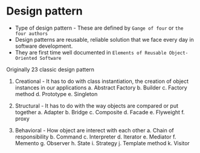 # Design pattern

* Type of design pattern - These are defined by `Gange of four` or `the four authors`
* Design patterns are reusable, reliable solution that we face every day in software development.
* They are first time well documented in `Elements of Reusable Object-Oriented Software`

Originally 23 classic design pattern

1. Creational - It has to do with class instantiation, the creation of object instances in our applications
    a. Abstract Factory
    b. Builder
    c. Factory method
    d. Prototype
    e. Singleton

2. Structural - It has to do with the way objects are compared or put together
    a. Adapter
    b. Bridge
    c. Composite
    d. Facade
    e. Flyweight
    f. proxy

3. Behavioral - How object are interect with each other
    a. Chain of responsibility
    b. Command
    c. Interpreter
    d. Iterator
    e. Mediator
    f. Memento
    g. Observer
    h. State
    i. Strategy
    j. Template method
    k. Visitor



